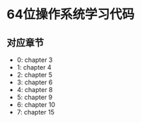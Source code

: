 # 64位操作系统学习代码

## 对应章节

- 0: chapter 3
- 1: chapter 4
- 2: chapter 5
- 3: chapter 6
- 4: chapter 8
- 5: chapter 9
- 6: chapter 10
- 7: chapter 15